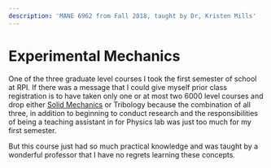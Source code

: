 ```yaml
---
description: 'MANE 6962 from Fall 2018, taught by Dr, Kristen Mills'
---
```


# Experimental Mechanics

One of the three graduate level courses I took the first semester of school at RPI. If there was a message that I could give myself prior class registration is to have taken only one or at most two 6000 level courses and drop either [Solid Mechanics](https://nkintc.gitbook.io/brainless/engr-math/fluid-mechanics/solid-mechanics) or Tribology because the combination of all three, in addition to beginning to conduct research and the responsibilities of being a teaching assistant in for Physics lab was just too much for my first semester. 

But this course just had so much practical knowledge and was taught by a wonderful professor that I have no regrets learning these concepts. 

